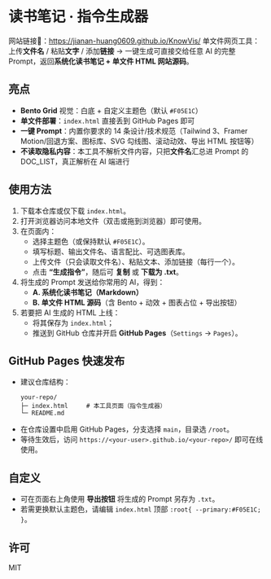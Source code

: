 # 读书笔记 · 指令生成器

网站链接🔗：https://jianan-huang0609.github.io/KnowVis/
单文件网页工具：上传**文件名** / 粘贴**文字** / 添加**链接** → 一键生成可直接交给任意 AI 的完整 Prompt，返回**系统化读书笔记 + 单文件 HTML 网站源码**。

## 亮点
- **Bento Grid** 视觉：白底 + 自定义主题色（默认 `#F05E1C`）
- **单文件部署**：`index.html` 直接丢到 GitHub Pages 即可
- **一键 Prompt**：内置你要求的 14 条设计/技术规范（Tailwind 3、Framer Motion/回退方案、图标库、SVG 勾线图、滚动动效、导出 HTML 按钮等）
- **不读取隐私内容**：本工具不解析文件内容，只把**文件名**汇总进 Prompt 的 DOC_LIST，真正解析在 AI 端进行

## 使用方法
1. 下载本仓库或仅下载 `index.html`。
2. 打开浏览器访问本地文件（双击或拖到浏览器）即可使用。
3. 在页面内：
   - 选择主题色（或保持默认 `#F05E1C`）。
   - 填写标题、输出文件名、语言配比、可选图表库。
   - 上传文件（只会读取文件名）、粘贴文本、添加链接（每行一个）。
   - 点击 **“生成指令”**，随后可 **复制** 或 **下载为 .txt**。
4. 将生成的 Prompt 发送给你常用的 AI，得到：
   - **A. 系统化读书笔记（Markdown）**
   - **B. 单文件 HTML 源码**（含 Bento + 动效 + 图表占位 + 导出按钮）
5. 若要把 AI 生成的 HTML 上线：
   - 将其保存为 `index.html`；
   - 推送到 GitHub 仓库并开启 **GitHub Pages**（`Settings` → `Pages`）。

## GitHub Pages 快速发布
- 建议仓库结构：
  ```
  your-repo/
  ├─ index.html     # 本工具页面（指令生成器）
  └─ README.md
  ```
- 在仓库设置中启用 GitHub Pages，分支选择 `main`，目录选 `/root`。
- 等待生效后，访问 `https://<your-user>.github.io/<your-repo>/` 即可在线使用。

## 自定义
- 可在页面右上角使用 **导出按钮** 将生成的 Prompt 另存为 `.txt`。
- 若需更换默认主题色，请编辑 `index.html` 顶部 `:root{ --primary:#F05E1C; }`。

## 许可
MIT
